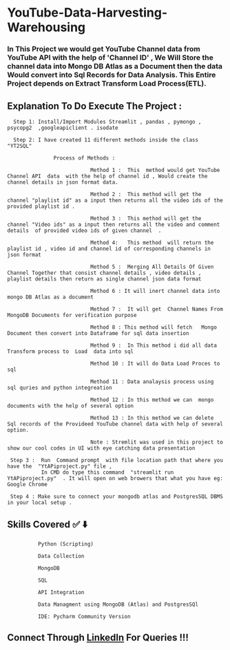 # YouTube-Data-Harvesting-Warehousing



### In This Project we would get YouTube Channel data from YouTube API with the help of 'Channel ID' , We Will Store the channel data into Mongo DB Atlas as a Document then the data Would convert into Sql Records for Data Analysis. This Entire Project depends on Extract Transform Load Process(ETL).

## Explanation To Do Execute The  Project : 

      Step 1: Install/Import Modules Streamlit , pandas , pymongo ,  psycopg2  ,googleapiclient . isodate

      Step 2: I have created 11 different methods inside the class "YT2SQL" 
                  
                   Process of Methods :

                               Method 1 :  This  method would get YouTube Channel API  data  with the help of channel id , Would create the channel details in json format data.

                               Method 2 :  This method will get the channel "playlist id" as a input then returns all the video ids of the provided playlist id .

                               Method 3 :  This method will get the channel "Video ids" as a input then returns all the video and comment details  of provided video ids of given channel  .

                               Method 4:   This method  will return the playlist id , video id and channel id of corresponding channels in json format
                               
                               Method 5 :  Merging All Details Of Given Channel Together that consist channel details , video details , playlist details then return as single channel json data format

                               Method 6 : It will inert channel data into mongo DB Atlas as a document
 
                               Method 7 :  It will get  Channel Names From MongoDB Documents for verification purpose

                               Method 8 : This method will fetch   Mongo Document then convert into Dataframe for sql data insertion
                               
                               Method 9 :  In This method i did all data Transform process to  Load  data into sql

                               Method 10 : It will do Data Load Proces to sql 
                               
                               Method 11 : Data analaysis process using sql quries and python integreation

                               Method 12 : In this method we can  mongo documents with the help of several option 

                               Method 13 : In this method we can delete Sql records of the Provideed YouTube channel data with help of several option.

                               Note : Stremlit was used in this project to show our cool codes in UI with eye catching data presentation
                               
     Step 3 :  Run  Command prompt  with file location path that where you have the  "YtAPiproject.py" file ,
               In CMD do type this command  "streamlit run YtAPiproject.py"  . It will open on web browers that what you have eg: Google Chrome

     Step 4 : Make sure to connect your mongodb atlas and PostgresSQL DBMS  in your local setup .



## Skills Covered ✅ ⬇️

              Python (Scripting)
              
              Data Collection
              
              MongoDB
              
              SQL
              
              API Integration
              
              Data Managment using MongoDB (Atlas) and PostgresSQl
              
              IDE: Pycharm Community Version


## Connect Through [Linkedln](https://www.linkedin.com/in/praveen-n-2b4004223/) For Queries !!!

           

                               

                                

                                

       







